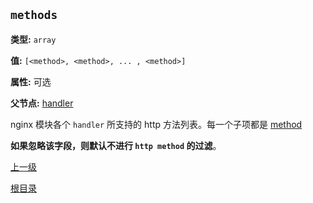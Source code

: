 `methods`
----------

**类型:** `array`

**值:** `[<method>, <method>, ... , <method>]`

**属性:** 可选

**父节点:** [handler](handler.md)

nginx 模块各个 `handler` 所支持的 http 方法列表。每一个子项都是 [method](method.md)

**如果忽略该字段，则默认不进行 `http method` 的过滤**。

[上一级](../ngx_wizard.md)

[根目录](../../index.md)